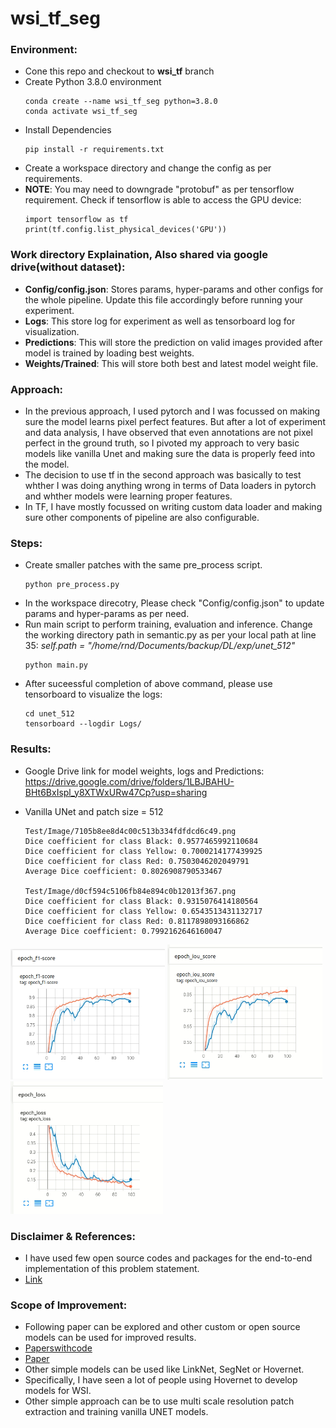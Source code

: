 # wsi_tf_seg

### Environment:
- Cone this repo and checkout to **wsi_tf** branch
- Create Python 3.8.0 environment
  ```
  conda create --name wsi_tf_seg python=3.8.0
  conda activate wsi_tf_seg
  ```
- Install Dependencies
  ```
  pip install -r requirements.txt
  ```
- Create a workspace directory and change the config as per requirements.
- **NOTE**: You may need to downgrade "protobuf" as per tensorflow requirement. Check if tensorflow is able to access the GPU device:
  ```
  import tensorflow as tf
  print(tf.config.list_physical_devices('GPU'))
  ```

### Work directory Explaination, Also shared via google drive(without dataset):
- **Config/config.json**: Stores params, hyper-params and other configs for the whole pipeline. Update this file accordingly before running your experiment.
- **Logs**: This store log for experiment as well as tensorboard log for visualization.
- **Predictions**: This will store the prediction on valid images provided after model is trained by loading best weights.
- **Weights/Trained**: This will store both best and latest model weight file.

### Approach:
- In the previous approach, I used pytorch and I was focussed on making sure the model learns pixel perfect features. But after a lot of experiment and data analysis, I have observed that even annotations are not pixel perfect in the ground truth, so I pivoted my approach to very basic models like vanilla Unet and making sure the data is properly feed into the model.
- The decision to use tf in the second approach was basically to test whther I was doing anything wrong in terms of Data loaders in pytorch and whther models were learning proper features.
- In TF, I have mostly focussed on writing custom data loader and making sure other components of pipeline are also configurable.

### Steps:
- Create smaller patches with the same pre_process script.
  ```
  python pre_process.py
  ```
- In the workspace direcotry, Please check "Config/config.json" to update params and hyper-params as per need.
- Run main script to perform training, evaluation and inference. Change the working directory path in semantic.py as per your local path at line 35: *self.path = "/home/rnd/Documents/backup/DL/exp/unet_512"*
  ```
  python main.py
  ```
- After suceessful completion of above command, please use tensorboard to visualize the logs:
  ```
  cd unet_512
  tensorboard --logdir Logs/
  ```

### Results:
- Google Drive link for model weights, logs and Predictions: https://drive.google.com/drive/folders/1LBJBAHU-BHt6BxIspl_y8XTWxURw47Cp?usp=sharing
  
- Vanilla UNet and patch size = 512
    ```
    Test/Image/7105b8ee8d4c00c513b334fdfdcd6c49.png
    Dice coefficient for class Black: 0.9577465992110684
    Dice coefficient for class Yellow: 0.7000214177439925
    Dice coefficient for class Red: 0.7503046202049791
    Average Dice coefficient: 0.8026908790533467

    Test/Image/d0cf594c5106fb84e894c0b12013f367.png
    Dice coefficient for class Black: 0.9315076414180564
    Dice coefficient for class Yellow: 0.6543513431132717
    Dice coefficient for class Red: 0.8117898093166862
    Average Dice coefficient: 0.7992162646160047
    ```

![F1_Score](./results/f1_scores.png)
![Iou](./results/iou_scores.png)
![Loss](./results/loss.png)

### Disclaimer & References:
- I have used few open source codes and packages for the end-to-end implementation of this problem statement.
- [Link](https://github.com/bnsreenu/python_for_microscopists/blob/master/208-simple_multi_unet_model.py)

### Scope of Improvement:
- Following paper can be explored and other custom or open source models can be used for improved results.
- [Paperswithcode](https://paperswithcode.com/search?q_meta=&q_type=&q=Segment+Breast+Biopsy+Whole+Slide+Images)
- [Paper](https://arxiv.org/pdf/1709.02554v2.pdf)
- Other simple models can be used like LinkNet, SegNet or Hovernet.
- Specifically, I have seen a lot of people using Hovernet to develop models for WSI.
- Other simple approach can be to use multi scale resolution patch extraction and training vanilla UNET models.